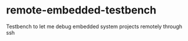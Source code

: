 # remote-embedded-testbench
Testbench to let me debug embedded system projects remotely through ssh
